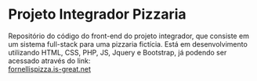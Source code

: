 # Projeto Integrador Pizzaria
Repositório do código do front-end do projeto integrador, que consiste em um sistema full-stack para uma pizzaria fictícia. Está em desenvolvimento utilizando HTML, CSS, PHP, JS, Jquery e Bootstrap, já podendo ser acessado através do link:<br>[fornellispizza.is-great.net](https://fornellispizza.is-great.net)